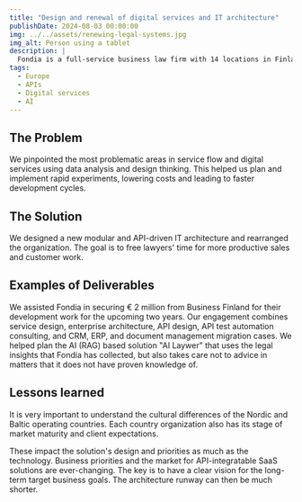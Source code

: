 ```yaml
---
title: "Design and renewal of digital services and IT architecture"
publishDate: 2024-08-03 00:00:00
img: ../../assets/renewing-legal-systems.jpg
img_alt: Person using a tablet
description: |
  Fondia is a full-service business law firm with 14 locations in Finland, Sweden, Lithuania, Estonia, and more than 100 lawyers. They wanted to renew their digital services and service support systems and implement the change.
tags:
  - Europe
  - APIs
  - Digital services
  - AI
---
```


## The Problem

We pinpointed the most problematic areas in service flow and digital services using data analysis and design thinking. This helped us plan and implement rapid experiments, lowering costs and leading to faster development cycles.

## The Solution

We designed a new modular and API-driven IT architecture and rearranged the organization. The goal is to free lawyers' time for more productive sales and customer work.

## Examples of Deliverables

We assisted Fondia in securing € 2 million from Business Finland for their development work for the upcoming two years. Our engagement combines service design, enterprise architecture, API design, API test automation consulting, and CRM, ERP, and document management migration cases. We helped plan the AI (RAG) based solution "AI Laywer" that uses the legal insights that Fondia has collected, but also takes care not to advice in matters that it does not have proven knowledge of.

## Lessons learned

It is very important to understand the cultural differences of the Nordic and Baltic operating countries. Each country organization also has its stage of market maturity and client expectations.

These impact the solution's design and priorities as much as the technology. Business priorities and the market for API-integratable SaaS solutions are ever-changing. The key is to have a clear vision for the long-term target business goals. The architecture runway can then be much shorter.

‍

